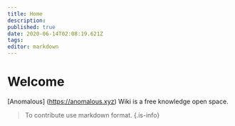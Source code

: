 ```yaml
---
title: Home
description: 
published: true
date: 2020-06-14T02:08:19.621Z
tags: 
editor: markdown
---
```


# Welcome
[Anomalous] (https://anomalous.xyz) Wiki is a free knowledge open space.

> To contribute use markdown format.
{.is-info}
